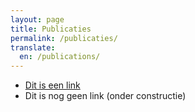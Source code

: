 ```yaml
---
layout: page
title: Publicaties
permalink: /publicaties/
translate:
  en: /publications/
---
```


* [Dit is een link](https://example.com)
* Dit is nog geen link (onder constructie)
